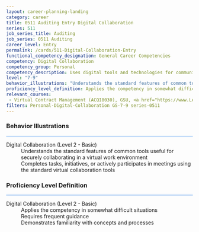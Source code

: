 ```yaml
---
layout: career-planning-landing
category: career
title: 0511 Auditing Entry Digital Collaboration
series: 511
job_series_title: Auditing
job_series: 0511 Auditing
career_level: Entry
permalink: /cards/511-Digital-Collaboration-Entry
functional_competency_designation: General Career Competencies
competency: Digital Collaboration
competency_group: Personal
competency_description: Uses digital tools and technologies for communication, knowledge-sharing, and collaborative processes; works with others to construct and create resources and knowledge, or provide services, in a digital environment.
level: "7-9"
behavior_illustrations: "Understands the standard features of common tools useful for securely collaborating in a virtual work environment ? Completes tasks, initiatives, or actively participates in meetings using the standard virtual collaboration tools"
proficiency_level_definition: Applies the competency in somewhat difficult situations ? Requires frequent guidance ? Demonstrates familiarity with concepts and processes 
relevant_courses: 
 - Virtual Contract Management (ACQI8030), GSU, <a href="https://www.LearnAtGSUSA.com/ACQI8032">https://www.LearnAtGSUSA.com/ACQI8032</a>
filters: Personal-Digital-Collaboration GS-7-9 series-0511
---
```


<div class="desktop:grid-col-6 margin-y-3">
  <div class="border-top-2 bg-white padding-3 shadow-5 height-full members-hover border-1px button-border border-top-blue radius-lg card-text-color">
    <h3>Behavior Illustrations</h3>
    <hr style="background-color: #2680EB !important;"/>
    <dl class="text-base card-content-color"><dt>Digital Collaboration (Level 2 - Basic)</dt><dd>Understands the standard features of common tools useful for securely collaborating in a virtual work environment </dd><dd> Completes tasks, initiatives, or actively participates in meetings using the standard virtual collaboration tools</dd></dl>
  </div>
</div>
<div class="desktop:grid-col-6 margin-y-3">
  <div class="border-top-2 bg-white padding-3 shadow-5 height-full members-hover border-1px button-border border-top-blue radius-lg card-text-color">
    <h3>Proficiency Level Definition</h3>
     <hr style="background-color: #1b75e0 !important;"/>
    <dl class="text-base card-content-color"><dt>Digital Collaboration (Level 2 - Basic)</dt><dd>Applies the competency in somewhat difficult situations </dd><dd> Requires frequent guidance </dd><dd> Demonstrates familiarity with concepts and processes </dd></dl>
  </div>
</div>